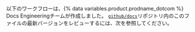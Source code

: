 以下のワークフローは、{% data variables.product.prodname_dotcom %} Docs Engineeringチームが作成しました。 [`github/docs`](https://github.com/github/docs)リポジトリ内のこのファイルの最新バージョンをレビューするには、次を参照してください。 
